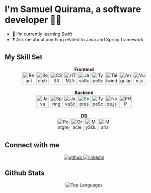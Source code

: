 # I'm Samuel Quirama, a software developer 👨‍💻

- 🌱 I’m currently learning Swift  
- ❓ Ask me about anything related to Java and Spring framework

## My Skill Set

<p align="center">
  <b>Frontend</b><br>
  <a href="https://reactjs.org/"><img src="https://profilinator.rishav.dev/skills-assets/react-original-wordmark.svg" height="40" alt="React" /></a>
  <a href="https://getbootstrap.com/docs/3.4/javascript/"><img src="https://profilinator.rishav.dev/skills-assets/bootstrap-plain.svg" height="40" alt="Bootstrap" /></a>
  <a href="https://www.w3schools.com/css/"><img src="https://profilinator.rishav.dev/skills-assets/css3-original-wordmark.svg" height="40" alt="CSS3" /></a>
  <a href="https://en.wikipedia.org/wiki/HTML5"><img src="https://profilinator.rishav.dev/skills-assets/html5-original-wordmark.svg" height="40" alt="HTML5" /></a>
  <a href="https://www.javascript.com/"><img src="https://profilinator.rishav.dev/skills-assets/javascript-original.svg" height="40" alt="JavaScript" /></a>
  <a href="https://www.typescriptlang.org/"><img src="https://profilinator.rishav.dev/skills-assets/typescript-original.svg" height="40" alt="TypeScript" /></a>
  <a href="https://www.tailwindcss.com/"><img src="https://profilinator.rishav.dev/skills-assets/tailwindcss.svg" height="40" alt="Tailwind CSS" /></a>
  <a href="https://angular.io/"><img src="https://profilinator.rishav.dev/skills-assets/angularjs-original.svg" height="40" alt="Angular" /></a>
  <a href="https://vuejs.org/"><img src="https://profilinator.rishav.dev/skills-assets/vuejs-original-wordmark.svg" height="40" alt="Vue.js" /></a>
</p>

<p align="center">
  <b>Backend</b><br>
  <a href="https://www.java.com/"><img src="https://profilinator.rishav.dev/skills-assets/java-original-wordmark.svg" height="40" alt="Java" /></a>
  <a href="https://docs.spring.io/spring-framework/docs/3.0.x/reference/expressions.html"><img src="https://profilinator.rishav.dev/skills-assets/springio-icon.svg" height="40" alt="Spring" /></a>
  <a href="https://www.javascript.com/"><img src="https://profilinator.rishav.dev/skills-assets/javascript-original.svg" height="40" alt="JavaScript" /></a>
  <a href="https://expressjs.com/"><img src="https://profilinator.rishav.dev/skills-assets/express-original-wordmark.svg" height="40" alt="Express.js" /></a>
  <a href="https://www.typescriptlang.org/"><img src="https://profilinator.rishav.dev/skills-assets/typescript-original.svg" height="40" alt="TypeScript" /></a>
  <a href="https://nodejs.org/"><img src="https://profilinator.rishav.dev/skills-assets/nodejs-original-wordmark.svg" height="40" alt="Node.js" /></a>
  <a href="https://www.php.net/"><img src="https://profilinator.rishav.dev/skills-assets/php-original.svg" height="40" alt="PHP" /></a>
</p>

<p align="center">
  <b>DB</b><br>
  <a href="https://www.postgresql.org/"><img src="https://profilinator.rishav.dev/skills-assets/postgresql-original-wordmark.svg" height="40" alt="PostgreSQL" /></a>
  <a href="https://www.oracle.com/in/index.html"><img src="https://profilinator.rishav.dev/skills-assets/oracle-original.svg" height="40" alt="Oracle" /></a>
  <a href="https://www.mysql.com/"><img src="https://profilinator.rishav.dev/skills-assets/mysql-original-wordmark.svg" height="40" alt="MySQL" /></a>
  <a href="https://mariadb.org/"><img src="https://profilinator.rishav.dev/skills-assets/mariadb.png" height="40" alt="Maria DB" /></a>
</p>

## Connect with me

<p align="center">
  <a href="https://github.com/kira0722">
    <img src="https://img.shields.io/badge/github-%2324292e.svg?&style=for-the-badge&logo=github&logoColor=white" alt="github" />
  </a>
  <a href="https://www.linkedin.com/in/samuel-quirama-494745288">
    <img src="https://img.shields.io/badge/linkedin-%231E77B5.svg?&style=for-the-badge&logo=linkedin&logoColor=white" alt="linkedin" />
  </a>
</p>

## Github Stats

<p align="center">
  <img src="https://github-readme-stats.vercel.app/api/top-langs/?username=kira0722&hide_border=true&layout=compact" alt="Top Languages" />
</p>
